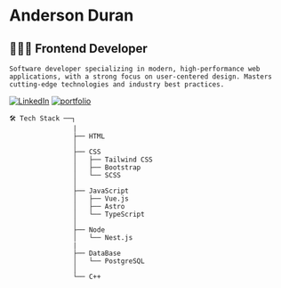 # Anderson Duran

## 👨🏻‍💻 Frontend Developer

```text
Software developer specializing in modern, high-performance web applications, with a strong focus on user-centered design. Masters cutting-edge technologies and industry best practices.
```

[![LinkedIn](https://img.shields.io/badge/-Linkedin-0e6fff?style=flat&logo=linkedin&logoColor=black)](https://www.linkedin.com/in/andersonduran-dev/)
[![portfolio](https://img.shields.io/badge/-Portfolio-00c497?style=flat&logo=linkedin&logoColor=black)](https://anderson-isw.vercel.app)

```text
🛠️ Tech Stack ──┐
                |
                ├── HTML
                │   
                ├── CSS
                │   ├── Tailwind CSS
                │   ├── Bootstrap
                │   └── SCSS
                │   
                ├── JavaScript
                │   ├── Vue.js
                │   ├── Astro
                │   └── TypeScript
                │   
                ├── Node
                │   └── Nest.js
                |
                ├── DataBase
                │   └── PostgreSQL
                │   
                └── C++
```
